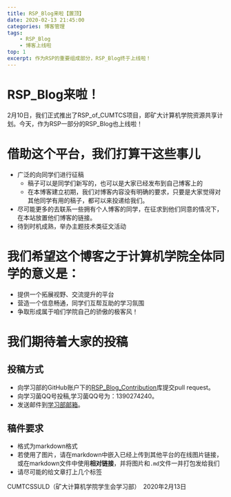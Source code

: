 ```yaml
---
title: RSP_Blog来啦【置顶】
date: 2020-02-13 21:45:00
categories: 博客管理
tags:
	- RSP_Blog
	- 博客上线啦
top: 1
excerpt: 作为RSP的重要组成部分，RSP_Blog终于上线啦！
---
```




# RSP_Blog来啦！

2月10日，我们正式推出了RSP_of_CUMTCS项目，即矿大计算机学院资源共享计划。今天，作为RSP一部分的RSP_Blog也上线啦！

# 借助这个平台，我们打算干这些事儿

- 广泛的向同学们进行征稿
	- 稿子可以是同学们新写的，也可以是大家已经发布到自己博客上的
	- 在本博客建立初期，我们对博客内容没有明确的要求，只要是大家觉得对其他同学有用的稿子，都可以来投递给我们。
- 尽可能更多的去联系一些拥有个人博客的同学，在征求到他们同意的情况下，在本站放置他们博客的链接。
- 待到时机成熟，举办主题技术类征文活动

# 我们希望这个博客之于计算机学院全体同学的意义是：

- 提供一个拓展视野、交流提升的平台
- 营造一个信息畅通，同学们互帮互助的学习氛围
- 争取形成属于咱们学院自己的骄傲的极客风！

# 我们期待着大家的投稿

## 投稿方式

- 向学习部的GitHub账户下的[RSP_Blog_Contribution](https://github.com/cumtcssuld/RSP_Blog_Contribution)库提交pull request。
- 向学习菌QQ号投稿,学习菌QQ号为：1390274240。
- 发送邮件到[学习部邮箱](mailto:cumtcssuld@foxmail.com)。

## 稿件要求

- 格式为markdown格式
- 若使用了图片，请在markdown中嵌入已经上传到其他平台的在线图片链接，或在markdown文件中使用**相对链接**，并将图片和`.md`文件一并打包发给我们
- 请尽可能的给文章打上几个标签



CUMTCSSULD（矿大计算机学院学生会学习部）　2020年2月13日